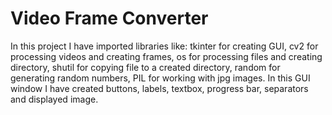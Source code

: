 # Video Frame Converter

 In this project I have imported libraries like: 
 tkinter for creating GUI, 
 cv2 for processing videos and creating frames, 
 os for processing files and creating directory, 
 shutil for copying file to a created directory, 
 random for generating random numbers, 
 PIL for working with jpg images.
 In this GUI window I have created buttons, labels, textbox, progress bar, separators and displayed image.
